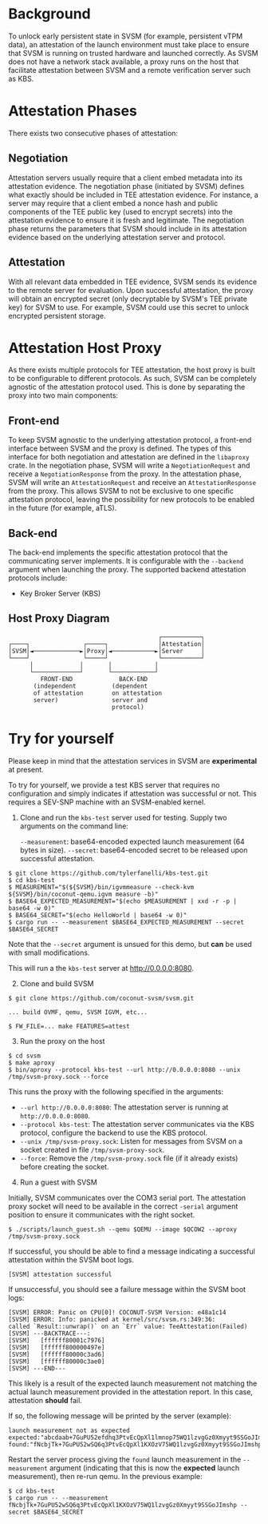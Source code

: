 # Background

To unlock early persistent state in SVSM (for example, persistent vTPM data), an
attestation of the launch environment must take place to ensure that SVSM is
running on trusted hardware and launched correctly. As SVSM does not have a
network stack available, a proxy runs on the host that facilitate attestation
between SVSM and a remote verification server such as KBS.

# Attestation Phases

There exists two consecutive phases of attestation:

## Negotiation

Attestation servers usually require that a client embed metadata into its
attestation evidence. The negotiation phase (initiated by SVSM) defines what
exactly should be included in TEE attestation evidence. For instance, a server
may require that a client embed a nonce hash and public components of the TEE
public key (used to encrypt secrets) into the attestation evidence to ensure it
is fresh and legitimate. The negotiation phase returns the parameters that SVSM
should include in its attestation evidence based on the underlying attestation
server and protocol.

## Attestation

With all relevant data embedded in TEE evidence, SVSM sends its evidence to the
remote server for evaluation. Upon successful attestation, the proxy will obtain
an encrypted secret (only decryptable by SVSM's TEE private key) for SVSM to
use. For example, SVSM could use this secret to unlock encrypted persistent
storage.

# Attestation Host Proxy

As there exists multiple protocols for TEE attestation, the host proxy is built
to be configurable to different protocols. As such, SVSM can be completely
agnostic of the attestation protocol used. This is done by separating the proxy
into two main components:

## Front-end

To keep SVSM agnostic to the underlying attestation protocol, a front-end
interface between SVSM and the proxy is defined. The types of this interface for
both negotiation and attestation are defined in the `libaproxy` crate. In the
negotiation phase, SVSM will write a `NegotiationRequest` and receive a
`NegotiationResponse` from the proxy. In the attestation phase, SVSM will write
an `AttestationRequest` and receive an `AttestationResponse` from the proxy.
This allows SVSM to not be exclusive to one specific attestation protocol,
leaving the possibility for new protocols to be enabled in the future (for
example, aTLS).

## Back-end

The back-end implements the specific attestation protocol that the communicating
server implements. It is configurable with the `--backend` argument when launching the
proxy. The supported backend attestation protocols include:

- Key Broker Server (KBS)

## Host Proxy Diagram

```
                                          ┌───────────┐
┌────┐               ┌─────┐              │Attestation│
│SVSM│◄─────────────►│Proxy│◄────────────►│Server     │
└────┘               └─────┘              └───────────┘
      │             │       │            │
      └─────────────┘       └────────────┘
         FRONT-END             BACK-END
       (independent          (dependent
       of attestation        on attestation
       server)               server and
                             protocol)
```

# Try for yourself

Please keep in mind that the attestation services in SVSM are **experimental**
at present.

To try for yourself, we provide a test KBS server that requires no configuration
and simply indicates if attestation was successful or not. This requires a
SEV-SNP machine with an SVSM-enabled kernel.

1. Clone and run the `kbs-test` server used for testing. Supply two arguments
   on the command line:

   `--measurement`: base64-encoded expected launch measurement (64 bytes in size).
   `--secret`: base64-encoded secret to be released upon successful attestation.

```
$ git clone https://github.com/tylerfanelli/kbs-test.git
$ cd kbs-test
$ MEASUREMENT="$(${SVSM}/bin/igvmmeasure --check-kvm ${SVSM}/bin/coconut-qemu.igvm measure -b)"
$ BASE64_EXPECTED_MEASUREMENT="$(echo $MEASUREMENT | xxd -r -p | base64 -w 0)"
$ BASE64_SECRET="$(echo HelloWorld | base64 -w 0)"
$ cargo run -- --measurement $BASE64_EXPECTED_MEASUREMENT --secret $BASE64_SECRET
```

Note that the `--secret` argument is unsued for this demo, but **can** be used
with small modifications.

This will run a the `kbs-test` server at http://0.0.0.0:8080.

2. Clone and build SVSM

```
$ git clone https://github.com/coconut-svsm/svsm.git

... build OVMF, qemu, SVSM IGVM, etc...

$ FW_FILE=... make FEATURES=attest
```

3. Run the proxy on the host

```
$ cd svsm
$ make aproxy
$ bin/aproxy --protocol kbs-test --url http://0.0.0.0:8080 --unix /tmp/svsm-proxy.sock --force
```

This runs the proxy with the following specified in the arguments:

- `--url http://0.0.0.0:8080`: The attestation server is running at `http://0.0.0.0:8080`.
- `--protocol kbs-test`: The attestation server communicates via the KBS protocol, configure the backend to use the KBS protocol.
- `--unix /tmp/svsm-proxy.sock`: Listen for messages from SVSM on a socket created in file `/tmp/svsm-proxy-sock`.
- `--force`: Remove the `/tmp/svsm-proxy.sock` file (if it already exists) before creating the socket.

4. Run a guest with SVSM

Initially, SVSM communicates over the COM3 serial port. The attestation proxy
socket will need to be available in the correct `-serial` argument position to
ensure it communicates with the right socket.

```
$ ./scripts/launch_guest.sh --qemu $QEMU --image $QCOW2 --aproxy /tmp/svsm-proxy.sock
```

If successful, you should be able to find a message indicating a successful
attestation within the SVSM boot logs.

```
[SVSM] attestation successful
```

If unsuccessful, you should see a failure message within the SVSM boot logs:

```
[SVSM] ERROR: Panic on CPU[0]! COCONUT-SVSM Version: e48a1c14
[SVSM] ERROR: Info: panicked at kernel/src/svsm.rs:349:36:
called `Result::unwrap()` on an `Err` value: TeeAttestation(Failed)
[SVSM] ---BACKTRACE---:
[SVSM]   [ffffff80001c7976]
[SVSM]   [ffffff800000497e]
[SVSM]   [ffffff80000c3ad6]
[SVSM]   [ffffff80000c3ae0]
[SVSM] ---END---
```

This likely is a result of the expected launch measurement not matching the
actual launch measurement provided in the attestation report. In this case,
attestation **should** fail.

If so, the following message will be printed by the server (example):
```
launch measurement not as expected
expected:"abcdaab+7GuPU52efdhq3PtvEcQpXl1lmnop75WQ1lzvgGz0Xmyyt9SSGoJImshp"
found:"fNcbjTk+7GuPU52wSQ6q3PtvEcQpXl1KXOzV75WQ1lzvgGz0Xmyyt9SSGoJImshp"
```

Restart the server process giving the `found` launch measurement in the
`--measurement` argument (indicating that this is now the **expected** launch
measurement), then re-run qemu. In the previous example:

```
$ cd kbs-test
$ cargo run -- --measurement fNcbjTk+7GuPU52wSQ6q3PtvEcQpXl1KXOzV75WQ1lzvgGz0Xmyyt9SSGoJImshp --secret $BASE64_SECRET
```
